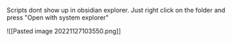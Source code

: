 Scripts dont show up in obsidian explorer. Just right click on the folder and press "Open with system explorer"

![[Pasted image 20221127103550.png]]